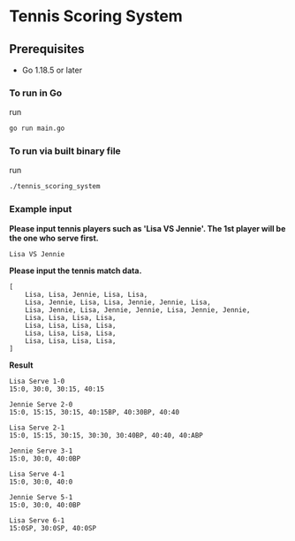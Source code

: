 # Tennis Scoring System

## Prerequisites

- Go 1.18.5 or later

### To run in Go

run

```sh
go run main.go
```

### To run via built binary file

run

```sh
./tennis_scoring_system
```

### Example input

**Please input tennis players such as 'Lisa VS Jennie'. The 1st player will be the one who serve first.**

```string
Lisa VS Jennie
```

**Please input the tennis match data.**

```string
[
    Lisa, Lisa, Jennie, Lisa, Lisa,
    Lisa, Jennie, Lisa, Lisa, Jennie, Jennie, Lisa,
    Lisa, Jennie, Lisa, Jennie, Jennie, Lisa, Jennie, Jennie,
    Lisa, Lisa, Lisa, Lisa,
    Lisa, Lisa, Lisa, Lisa,
    Lisa, Lisa, Lisa, Lisa,
    Lisa, Lisa, Lisa, Lisa,
]
```

**Result**

```string
Lisa Serve 1-0
15:0, 30:0, 30:15, 40:15

Jennie Serve 2-0
15:0, 15:15, 30:15, 40:15BP, 40:30BP, 40:40

Lisa Serve 2-1
15:0, 15:15, 30:15, 30:30, 30:40BP, 40:40, 40:ABP

Jennie Serve 3-1
15:0, 30:0, 40:0BP

Lisa Serve 4-1
15:0, 30:0, 40:0

Jennie Serve 5-1
15:0, 30:0, 40:0BP

Lisa Serve 6-1
15:0SP, 30:0SP, 40:0SP
```
